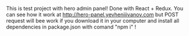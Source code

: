 This is test project with hero admin panel! Done with React + Redux. You can see how it work at http://hero-panel.yevheniiivanov.com but POST request will bee work if you download it in your computer and install all dependencies in package.json with comand "npm i" !
